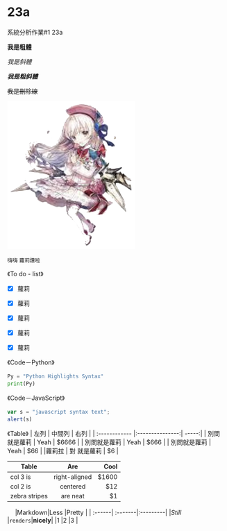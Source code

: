 # 23a

系統分析作業#1 23a

**我是粗體**

*我是斜體*

***我是粗斜體***

~~我是刪除線~~



![image](https://github.com/MITC110118132/23a/blob/main/owo_background.png)

```嗨嗨```
`蘿莉讚啦`



《To do - list》
- [x] 蘿莉
- [x] 蘿莉
- [x] 蘿莉
- [x] 蘿莉
- [x] 蘿莉


《Code－Python》
```python
Py = "Python Highlights Syntax"
print(Py)
``` 


《Code－JavaScript》
```js
var s = "javascript syntax text";
alert(s)
``` 

《Table》
| 左列 | 中間列  | 右列 |
| :------------ |:---------------:| -----:|
| 別問就是蘿莉      | Yeah | $6666 |
| 別問就是蘿莉      | Yeah        |   $666 |
| 別問就是蘿莉 | Yeah       |    $66 |
|蘿莉拉 | 對 就是蘿莉        |   $6 |


 |Table |Are  |Cool|
|------------|:-----------:|---:|
|col 3 is      |right-aligned|$1600|
|col 2 is      |centered     |$12  |
|zebra stripes |are neat     |$1   |
 　
|Markdown|Less     |Pretty       |
| :------| :-------|:---------|
|*Still*   |`renders`|**nicely**|
|1       |2        |3         |
